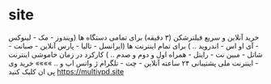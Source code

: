 # site
خرید آنلاین و سریع فیلترشکن (۳ دقیقه)
برای تمامی دستگاه ها (ویندوز - مک - لینوکس - آی او اس - اندروید .. )
برای تمام اینترنت ها (ایرانسل - تالیا - پارس آنلاین - صبانت - شاتل - مبین نت - رایتل - همراه اول و دوم و صدم .. )
کارکرد در زمان خاموشی اینترنت - اینترنت ملی 
پشتیبانی ۲۴ ساعته آنلاین - چت - تلگرام ژ واتس اپ و ..
         »»»»  خرید وی پی ان کلیک کنید  https://multivpd.site
